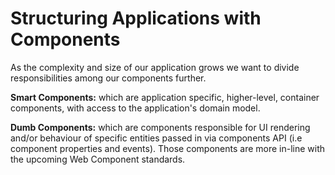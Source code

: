 # Structuring Applications with Components

As the complexity and size of our application grows we want to divide responsibilities among our components further.

**Smart Components:** which are application specific, higher-level, container components, with access to the application's domain model.

**Dumb Components:** which are components responsible for UI rendering and/or behaviour of specific entities passed in via components API (i.e component properties and events). Those components are more in-line with the upcoming Web Component standards.
